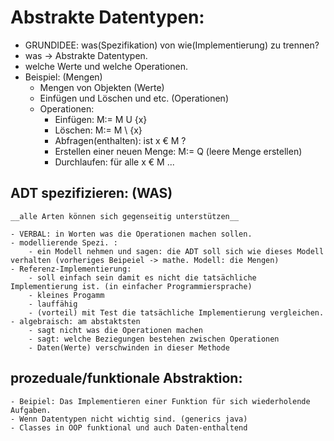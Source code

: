 # Abstrakte Datentypen:

- GRUNDIDEE: was(Spezifikation) von wie(Implementierung) zu trennen?
- was -> Abstrakte Datentypen.
- welche Werte und welche Operationen.
- Beispiel: (Mengen)
	- Mengen von Objekten (Werte)
	- Einfügen und Löschen und etc. (Operationen)
	- Operationen: 
		- Einfügen: M:= M U {x}
		- Löschen: M:= M \ {x}
		- Abfragen(enthalten): ist x € M ?
		- Erstellen einer neuen Menge: M:= Q (leere Menge erstellen)
		- Durchlaufen: für alle x € M ... 

## ADT spezifizieren: (WAS)

	__alle Arten können sich gegenseitig unterstützen__
	
	- VERBAL: in Worten was die Operationen machen sollen.
	- modellierende Spezi. :
		- ein Modell nehmen und sagen: die ADT soll sich wie dieses Modell verhalten (vorheriges Beipeiel -> mathe. Modell: die Mengen)
	- Referenz-Implementierung:
		- soll einfach sein damit es nicht die tatsächliche Implementierung ist. (in einfacher Programmiersprache) 
		- kleines Progamm
		- lauffähig
		- (vorteil) mit Test die tatsächliche Implementierung vergleichen.
	- algebraisch: am abstaktsten
		- sagt nicht was die Operationen machen
		- sagt: welche Beziegungen bestehen zwischen Operationen
		- Daten(Werte) verschwinden in dieser Methode

## prozeduale/funktionale Abstraktion:

	- Beipiel: Das Implementieren einer Funktion für sich wiederholende Aufgaben.
	- Wenn Datentypen nicht wichtig sind. (generics java)
	- Classes in OOP funktional und auch Daten-enthaltend
	
